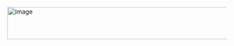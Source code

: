 <img width="570" height="75" alt="image" src="https://github.com/user-attachments/assets/01f39507-74bf-4eaf-80df-e08299b021c2" />

